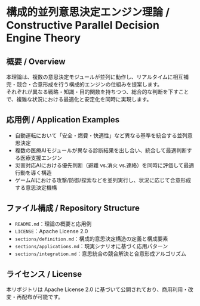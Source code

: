 # 構成的並列意思決定エンジン理論 / Constructive Parallel Decision Engine Theory

## 概要 / Overview
本理論は、複数の意思決定モジュールが並列に動作し、リアルタイムに相互補完・競合・合意形成を行う構成的エンジンの仕組みを提案します。  
それぞれが異なる戦略・知識・目的関数を持ちつつ、総合的な判断を下すことで、複雑な状況における最適化と安定化を同時に実現します。

## 応用例 / Application Examples
- 自動運転において「安全・燃費・快適性」など異なる基準を統合する並列意思決定
- 複数の医療AIモジュールが異なる診断結果を出し合い、統合して最適判断する医療支援エンジン
- 災害対応AIにおける優先判断（避難 vs.消火 vs.連絡）を同時に評価して最適行動を導く構造
- ゲームAIにおける攻撃/防御/探索などを並列実行し、状況に応じて合意形成する意思決定機構

## ファイル構成 / Repository Structure
- `README.md`：理論の概要と応用例
- `LICENSE`：Apache License 2.0
- `sections/definition.md`：構成的意思決定構造の定義と構成要素
- `sections/applications.md`：現実シナリオに基づく応用パターン
- `sections/integration.md`：意思統合の競合解決と合意形成アルゴリズム

## ライセンス / License
本リポジトリは Apache License 2.0 に基づいて公開されており、商用利用・改変・再配布が可能です。
